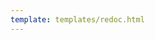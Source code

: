 ```yaml
---
template: templates/redoc.html
---
```


<redoc spec-url=../../../apis/restapis/organization-role-management.yaml></redoc>
<script src="https://cdn.jsdelivr.net/npm/redoc@next/bundles/redoc.standalone.js"> </script>
